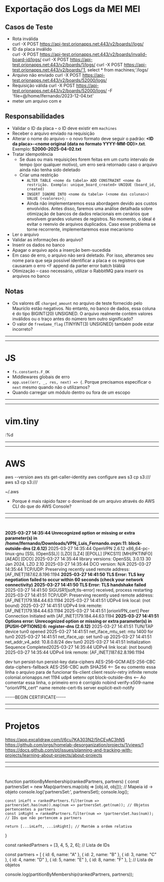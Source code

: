# Exportação dos Logs da MEI MEI

## Casos de Teste

- Rota inválida  
    curl -X POST https://api-test.orionapps.net:443/v2/boards//logs/
- ID da placa inválido  
    curl -X POST https://api-test.orionapps.net:443/v2/boards/invalid-board-id/logs/
    curl -X POST https://api-test.orionapps.net:443/v2/boards/1/logs/
    curl -X POST https://api-test.orionapps.net:443/v2/boards/'1, select * from machines;'/logs/
- Arquivo não enviado
    curl -X POST https://api-test.orionapps.net:443/v2/boards/52000/logs/
- Requisição válida
    curl -X POST https://api-test.orionapps.net:443/v2/boards/52000/logs/ -F 'file=@/home/lfernando/2023-12-04.txt'
- meter um arquivo com e

## Responsabilidades

- Validar o ID da placa – o ID deve existir em `machines`
- Receber o arquivo enviado na requisição
- Alterar o nome do arquivo – o novo formato deve seguir o padrão: **\<ID da placa>-\<nome original (data no formato YYYY-MM-DD)>.txt**. Exemplo: **52000-2025-04-02.txt**
- Tratar idempotência
    + Se duas ou mais requisições forem feitas em um curto intervalo de tempo (por qualquer motivo), um erro será retornado caso o arquivo ainda não tenha sido deletado
    + Criar uma restrição
        - `ALTER TABLE <nome da tabela> ADD CONSTRAINT <nome da restrição. Exemplo: unique_board_created> UNIQUE (board_id, created)`
        - `INSERT IGNORE INTO <nome da tabela> (<nome das colunas>) VALUE (<valores>);`
        - Ainda não implementaremos essa abordagem devido aos custos envolvidos. Antes disso, faremos uma análise detalhada sobre otimização de bancos de dados relacionais em cenários que envolvem grandes volumes de registros. No momento, o ideal é evitar o reenvio de arquivos duplicados. Caso esse problema se torne recorrente, implementaremos esse mecanismo
- Ler o arquivo
- Validar as informações do arquivo?
- Inserir os dados no banco
- Apagar o arquivo após a inserção bem-sucedida
- Em caso de erro, o arquivo não será deletado. Por isso, alteramos seu nome para que seja possível identificar a placa e os registros que causaram o erro <F append da parter error batch bláblá
- Otimização – caso necessário, utilizar o RabbitMQ para inserir os arquivos no banco

## Notas

- Os valores dE `charged_amount` no arquivo de teste fornecido pelo MaurícIo estão negativos. No entanto, no banco de dados, essa coluna é do tipo BIGINT(20) UNSIGNED. O arquivo realmente contém valores inválidos ou o traço antes do número tem outro significado?
- O valor de `freeGame_flag` (TINYINT(3) UNSIGNED) também pode estar incorreto?

---
---

# JS

- `fs.constants.F_OK`
- Middlewares globais de erro
- `app.use((err, _, res, next) => {`. Porque precisamos especificar o `next` mesmo quando não o utilizamos?
- Quando carregar um módulo dentro ou fora de um escopo

---
---

# vim.tiny

:%d

---
---

# AWS

aws --version
aws sts get-caller-identity
aws configure
aws s3 cp <local file path> s3://<bucket name>/<object key>
aws s3 cp s3://<bucket name>/<object key> <local file path>

~/.aws

- Porque é mais rápido fazer o download de um arquivo através do AWS CLI do que do AWS Console?

---
---

#

**2025-03-27 14:35:44 Unrecognized option or missing or extra parameter(s) in /home/lfernando/Downloads/VPN_Luis_Fernando.ovpn:11: block-outside-dns (2.6.12)**
2025-03-27 14:35:44 OpenVPN 2.6.12 x86_64-pc-linux-gnu [SSL (OpenSSL)] [LZO] [LZ4] [EPOLL] [PKCS11] [MH/PKTINFO] [AEAD] [DCO]
2025-03-27 14:35:44 library versions: OpenSSL 3.0.13 30 Jan 2024, LZO 2.10
2025-03-27 14:35:44 DCO version: N/A
2025-03-27 14:35:44 TCP/UDP: Preserving recently used remote address: [AF_INET]187.62.8.196:1194
**2025-03-27 14:41:50 TLS Error: TLS key negotiation failed to occur within 60 seconds (check your network connectivity)**
**2025-03-27 14:41:50 TLS Error: TLS handshake failed**
2025-03-27 14:41:50 SIGUSR1[soft,tls-error] received, process restarting
2025-03-27 14:41:51 TCP/UDP: Preserving recently used remote address: [AF_INET]179.184.44.63:1194
2025-03-27 14:41:51 UDPv4 link local: (not bound)
2025-03-27 14:41:51 UDPv4 link remote: [AF_INET]179.184.44.63:1194
2025-03-27 14:41:51 [orionVPN_cert] Peer Connection Initiated with [AF_INET]179.184.44.63:1194
**2025-03-27 14:41:51 Options error: Unrecognized option or missing or extra parameter(s) in [PUSH-OPTIONS]:6: register-dns (2.6.12)**
2025-03-27 14:41:51 TUN/TAP device tun0 opened
2025-03-27 14:41:51 net_iface_mtu_set: mtu 1400 for tun0
2025-03-27 14:41:51 net_iface_up: set tun0 up
2025-03-27 14:41:51 net_addr_v4_add: 10.8.0.8/24 dev tun0
2025-03-27 14:41:51 Initialization Sequence Completed2025-03-27 14:35:44 UDPv4 link local: (not bound)
2025-03-27 14:35:44 UDPv4 link remote: [AF_INET]187.62.8.196:1194

dev tun
persist-tun
persist-key
data-ciphers AES-256-GCM:AES-256-CBC
data-ciphers-fallback AES-256-CBC
auth SHA256 <-- Se eu comento essa linha o arquivo para de funcionar
tls-client
client
resolv-retry infinite
remote colonial.orionapps.net 1194 udp4
setenv opt block-outside-dns <-- Ao comentar essa linha, o primeiro erro é corrigido
nobind
verify-x509-name "orionVPN_cert" name
remote-cert-tls server
explicit-exit-notify

<ca>
-----BEGIN CERTIFICATE-----

---
---

# Projetos

https://app.excalidraw.com/l/6cu7KA303N2/5hCEyAC3hN5
https://github.com/orgs/homelab-desorganization/projects/1/views/1
https://docs.github.com/pt/issues/planning-and-tracking-with-projects/learning-about-projects/about-projects

---
---

#

function partitionByMembership(rankedPartners, partners) {
    const partnersSet = new Map(partners.map(obj => [obj.id, obj])); // Mapeia id -> objeto
    console.log('partnersSet:', partnersSet);
    console.log();

    const inLeft = rankedPartners.filter(num => partnersSet.has(num)).map(num => partnersSet.get(num)); // Objetos pertencentes a partners
    const inRight = rankedPartners.filter(num => !partnersSet.has(num)); // IDs que não pertencem a partners

    return [...inLeft, ...inRight]; // Mantém a ordem relativa
}

const rankedPartners = [3, 4, 5, 2, 6]; // Lista de IDs

const partners = [
    { id: 6, name: "A" },
    { id: 2, name: "B" },
    { id: 3, name: "C" },
    { id: 4, name: "D" },
    { id: 5, name: "E" },
    { id: 8, name: "F" },
]; // Lista de objetos

console.log(partitionByMembership(rankedPartners, partners));